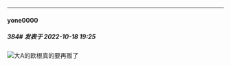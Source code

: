 

*****

####  yone0000  
##### 384#       发表于 2022-10-18 19:25

<img src="https://static.saraba1st.com/image/smiley/face2017/068.png" referrerpolicy="no-referrer">大A的欧根真的要再贩了

